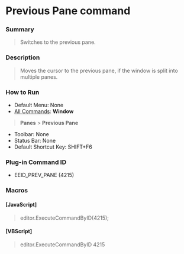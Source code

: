 # Previous Pane command

### Summary

> Switches to the previous pane.

### Description

> Moves the cursor to the previous pane, if the window is split into multiple panes.

### How to Run

- Default Menu: None
- [All Commands](../tools/all_commands): **Window**
> **Panes** \> **Previous Pane**
- Toolbar: None
- Status Bar: None
- Default Shortcut Key: SHIFT+F6

### Plug-in Command ID

- EEID\_PREV\_PANE (4215)

### Macros

#### \[JavaScript\]

> editor.ExecuteCommandByID(4215);

#### \[VBScript\]

> editor.ExecuteCommandByID 4215